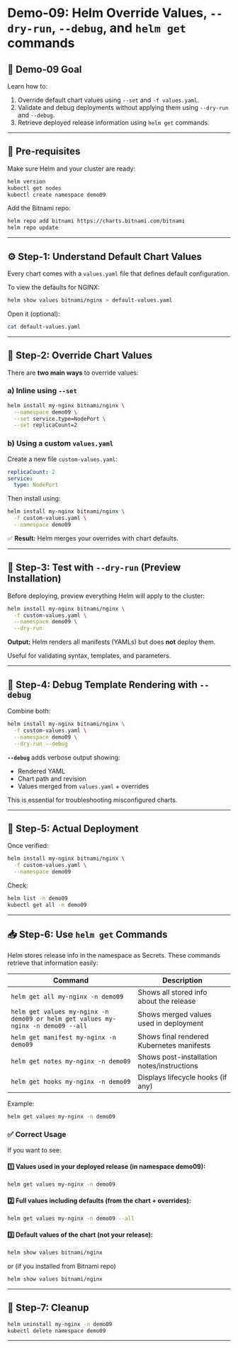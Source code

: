 # **Demo-09: Helm Override Values, `--dry-run`, `--debug`, and `helm get` commands** 

## 🎯 **Demo-09 Goal**

Learn how to:

1. Override default chart values using `--set` and `-f values.yaml`.
2. Validate and debug deployments without applying them using `--dry-run` and `--debug`.
3. Retrieve deployed release information using `helm get` commands.

---

## 🧩 **Pre-requisites**

Make sure Helm and your cluster are ready:

```bash
helm version
kubectl get nodes
kubectl create namespace demo09
```

Add the Bitnami repo:

```bash
helm repo add bitnami https://charts.bitnami.com/bitnami
helm repo update
```

---

## ⚙️ **Step-1: Understand Default Chart Values**

Every chart comes with a `values.yaml` file that defines default configuration.

To view the defaults for NGINX:

```bash
helm show values bitnami/nginx > default-values.yaml
```

Open it (optional):

```bash
cat default-values.yaml
```

---

## 🧾 **Step-2: Override Chart Values**

There are **two main ways** to override values:

### a) Inline using `--set`

```bash
helm install my-nginx bitnami/nginx \
  --namespace demo09 \
  --set service.type=NodePort \
  --set replicaCount=2
```

### b) Using a custom `values.yaml`

Create a new file `custom-values.yaml`:

```yaml
replicaCount: 2
service:
  type: NodePort
```

Then install using:

```bash
helm install my-nginx bitnami/nginx \
  -f custom-values.yaml \
  --namespace demo09
```

✅ **Result:**
Helm merges your overrides with chart defaults.

---

## 🧪 **Step-3: Test with `--dry-run` (Preview Installation)**

Before deploying, preview everything Helm will apply to the cluster:

```bash
helm install my-nginx bitnami/nginx \
  -f custom-values.yaml \
  --namespace demo09 \
  --dry-run
```

**Output:** Helm renders all manifests (YAMLs) but does **not** deploy them.

Useful for validating syntax, templates, and parameters.

---

## 🧰 **Step-4: Debug Template Rendering with `--debug`**

Combine both:

```bash
helm install my-nginx bitnami/nginx \
  -f custom-values.yaml \
  --namespace demo09 \
  --dry-run --debug
```

**`--debug`** adds verbose output showing:

* Rendered YAML
* Chart path and revision
* Values merged from `values.yaml` + overrides

This is essential for troubleshooting misconfigured charts.

---

## 🚀 **Step-5: Actual Deployment**

Once verified:

```bash
helm install my-nginx bitnami/nginx \
  -f custom-values.yaml \
  --namespace demo09
```

Check:

```bash
helm list -n demo09
kubectl get all -n demo09
```

---

## 📥 **Step-6: Use `helm get` Commands**

Helm stores release info in the namespace as Secrets.
These commands retrieve that information easily:

| Command                                | Description                                |
| -------------------------------------- | ------------------------------------------ |
| `helm get all my-nginx -n demo09`      | Shows all stored info about the release    |
| `helm get values my-nginx -n demo09 or helm get values my-nginx -n demo09 --all`   | Shows merged values used in deployment     |
| `helm get manifest my-nginx -n demo09` | Shows final rendered Kubernetes manifests  |
| `helm get notes my-nginx -n demo09`    | Shows post-installation notes/instructions |
| `helm get hooks my-nginx -n demo09`    | Displays lifecycle hooks (if any)          |

Example:

```bash
helm get values my-nginx -n demo09
```
### ✅ Correct Usage

If you want to see:

#### 1️⃣ **Values used in your deployed release (in namespace demo09):**

```bash
helm get values my-nginx -n demo09
```

#### 2️⃣ **Full values including defaults (from the chart + overrides):**

```bash
helm get values my-nginx -n demo09 --all
```

#### 3️⃣ **Default values of the chart (not your release):**

```bash
helm show values bitnami/nginx
```

or (if you installed from Bitnami repo)

```bash
helm show values bitnami/nginx
```

---

## 🧹 **Step-7: Cleanup**

```bash
helm uninstall my-nginx -n demo09
kubectl delete namespace demo09
```

---
